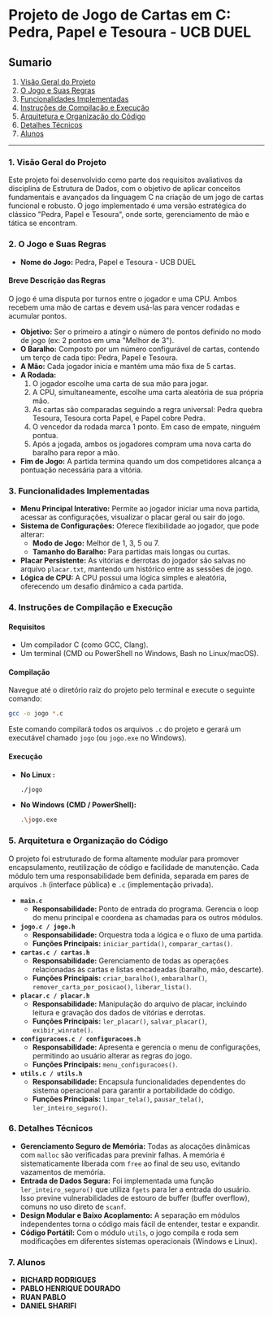 # Projeto de Jogo de Cartas em C: Pedra, Papel e Tesoura - UCB DUEL

## Sumario

1.  [Visão Geral do Projeto](#1-visão-geral-do-projeto)
2.  [O Jogo e Suas Regras](#2-o-jogo-e-suas-regras)
3.  [Funcionalidades Implementadas](#3-funcionalidades-implementadas)
4.  [Instruções de Compilação e Execução](#4-instruções-de-compilação-e-execução)
5.  [Arquitetura e Organização do Código](#5-arquitetura-e-organização-do-código)
6.  [Detalhes Técnicos](#6-detalhes-técnicos)
7.  [Alunos](#7-alunos)

-----

### 1\. Visão Geral do Projeto

Este projeto foi desenvolvido como parte dos requisitos avaliativos da disciplina de Estrutura de Dados, com o objetivo de aplicar conceitos fundamentais e avançados da linguagem C na criação de um jogo de cartas funcional e robusto. O jogo implementado é uma versão estratégica do clássico "Pedra, Papel e Tesoura", onde sorte, gerenciamento de mão e tática se encontram.

### 2\. O Jogo e Suas Regras

  * **Nome do Jogo:** Pedra, Papel e Tesoura - UCB DUEL

#### Breve Descrição das Regras

O jogo é uma disputa por turnos entre o jogador e uma CPU. Ambos recebem uma mão de cartas e devem usá-las para vencer rodadas e acumular pontos.

  * **Objetivo:** Ser o primeiro a atingir o número de pontos definido no modo de jogo (ex: 2 pontos em uma "Melhor de 3").
  * **O Baralho:** Composto por um número configurável de cartas, contendo um terço de cada tipo: Pedra, Papel e Tesoura.
  * **A Mão:** Cada jogador inicia e mantém uma mão fixa de 5 cartas.
  * **A Rodada:**
    1.  O jogador escolhe uma carta de sua mão para jogar.
    2.  A CPU, simultaneamente, escolhe uma carta aleatória de sua própria mão.
    3.  As cartas são comparadas seguindo a regra universal: Pedra quebra Tesoura, Tesoura corta Papel, e Papel cobre Pedra.
    4.  O vencedor da rodada marca 1 ponto. Em caso de empate, ninguém pontua.
    5.  Após a jogada, ambos os jogadores compram uma nova carta do baralho para repor a mão.
  * **Fim de Jogo:** A partida termina quando um dos competidores alcança a pontuação necessária para a vitória.

### 3\. Funcionalidades Implementadas

  * **Menu Principal Interativo:** Permite ao jogador iniciar uma nova partida, acessar as configurações, visualizar o placar geral ou sair do jogo.
  * **Sistema de Configurações:** Oferece flexibilidade ao jogador, que pode alterar:
      * **Modo de Jogo:** Melhor de 1, 3, 5 ou 7.
      * **Tamanho do Baralho:** Para partidas mais longas ou curtas.
  * **Placar Persistente:** As vitórias e derrotas do jogador são salvas no arquivo `placar.txt`, mantendo um histórico entre as sessões de jogo.
  * **Lógica de CPU:** A CPU possui uma lógica simples e aleatória, oferecendo um desafio dinâmico a cada partida.

### 4\. Instruções de Compilação e Execução

#### Requisitos

  * Um compilador C (como GCC, Clang).
  * Um terminal (CMD ou PowerShell no Windows, Bash no Linux/macOS).

#### Compilação

Navegue até o diretório raiz do projeto pelo terminal e execute o seguinte comando:

```bash
gcc -o jogo *.c
```

Este comando compilará todos os arquivos `.c` do projeto e gerará um executável chamado `jogo` (ou `jogo.exe` no Windows).

#### Execução

  * **No Linux :**
    ```bash
    ./jogo
    ```
  * **No Windows (CMD / PowerShell):**
    ```bash
    .\jogo.exe
    ```

### 5\. Arquitetura e Organização do Código

O projeto foi estruturado de forma altamente modular para promover encapsulamento, reutilização de código e facilidade de manutenção. Cada módulo tem uma responsabilidade bem definida, separada em pares de arquivos `.h` (interface pública) e `.c` (implementação privada).

  * **`main.c`**
      * **Responsabilidade:** Ponto de entrada do programa. Gerencia o loop do menu principal e coordena as chamadas para os outros módulos.
  * **`jogo.c / jogo.h`**
      * **Responsabilidade:** Orquestra toda a lógica e o fluxo de uma partida.
      * **Funções Principais:** `iniciar_partida()`, `comparar_cartas()`.
  * **`cartas.c / cartas.h`**
      * **Responsabilidade:** Gerenciamento de todas as operações relacionadas às cartas e listas encadeadas (baralho, mão, descarte).
      * **Funções Principais:** `criar_baralho()`, `embaralhar()`, `remover_carta_por_posicao()`, `liberar_lista()`.
  * **`placar.c / placar.h`**
      * **Responsabilidade:** Manipulação do arquivo de placar, incluindo leitura e gravação dos dados de vitórias e derrotas.
      * **Funções Principais:** `ler_placar()`, `salvar_placar()`, `exibir_winrate()`.
  * **`configuracoes.c / configuracoes.h`**
      * **Responsabilidade:** Apresenta e gerencia o menu de configurações, permitindo ao usuário alterar as regras do jogo.
      * **Funções Principais:** `menu_configuracoes()`.
  * **`utils.c / utils.h`**
      * **Responsabilidade:** Encapsula funcionalidades dependentes do sistema operacional para garantir a portabilidade do código.
      * **Funções Principais:** `limpar_tela()`, `pausar_tela()`, `ler_inteiro_seguro()`.

### 6\. Detalhes Técnicos

  * **Gerenciamento Seguro de Memória:** Todas as alocações dinâmicas com `malloc` são verificadas para previnir falhas. A memória é sistematicamente liberada com `free` ao final de seu uso, evitando vazamentos de memória.
  * **Entrada de Dados Segura:** Foi implementada uma função `ler_inteiro_seguro()` que utiliza `fgets` para ler a entrada do usuário. Isso previne vulnerabilidades de estouro de buffer (buffer overflow), comuns no uso direto de `scanf`.
  * **Design Modular e Baixo Acoplamento:** A separação em módulos independentes torna o código mais fácil de entender, testar e expandir.
  * **Código Portátil:** Com o módulo `utils`, o jogo compila e roda sem modificações em diferentes sistemas operacionais (Windows e Linux).

### 7\. Alunos

  * **RICHARD RODRIGUES**
  * **PABLO HENRIQUE DOURADO**
  * **RUAN PABLO**
  * **DANIEL SHARIFI**